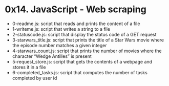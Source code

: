 # 0x14. JavaScript - Web scraping

- 0-readme.js: script that reads and prints the content of a file
- 1-writeme.js: script that writes a string to a file
- 2-statuscode.js: script that display the status code of a GET request
- 3-starwars_title.js: script that prints the title of a Star Wars movie where the episode number matches a given integer
- 4-starwars_count.js: script that prints the number of movies where the character “Wedge Antilles” is present
- 5-request_store.js: script that gets the contents of a webpage and stores it in a file
- 6-completed_tasks.js: script that computes the number of tasks completed by user id
